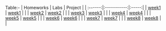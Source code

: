 Table:-
| Homeworks    | Labs        | Project |
| :------:|:-----------:|:-----:|
| [week1](/Homework/HW1/) | [week1](/Lab/Lab1/) | |
| [week2](/Homework/HW2/) | [week2](/Lab/Lab2/) | |
| [week3](/Homework/HW3/) | [week3](/Lab/Lab3/) | |
| [week4](/Homework/HW4/) | [week4](/Lab/Lab4/) | |
| [week5](/Homework/HW5/) | [week5](/Lab/Lab5/) | |
| [week6](/Homework/HW6/) | [week6](/Lab/Lab6/) | |
| [week7](/Homework/HW7/) | [week7](/Lab/Lab7/) | |
| [week8](/Homework/HW8/) | [week8](/Lab/Lab8/) | |